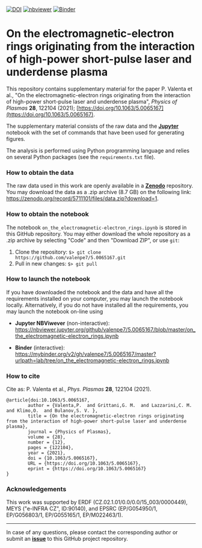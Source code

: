 [![DOI](https://zenodo.org/badge/DOI/10.5281/zenodo.5711100.svg)](https://doi.org/10.5281/zenodo.5711100)
[![nbviewer](https://raw.githubusercontent.com/jupyter/design/master/logos/Badges/nbviewer_badge.svg)](https://nbviewer.jupyter.org/github/valenpe7/5.0065167/blob/master/on_the_electromagnetic-electron_rings.ipynb)
[![Binder](https://mybinder.org/badge_logo.svg)](https://mybinder.org/v2/gh/valenpe7/5.0065167/master?urlpath=lab/tree/on_the_electromagnetic-electron_rings.ipynb)

# On the electromagnetic-electron rings originating from the interaction of high-power short-pulse laser and underdense plasma

This repository contains supplementary material for the paper P. Valenta et al., "On the electromagnetic-electron rings originating from the interaction of high-power short-pulse laser and underdense plasma", *Physics of Plasmas* **28**, 122104 (2021); [https://doi.org/10.1063/5.0065167](https://doi.org/10.1063/5.0065167).

The supplementary material consists of the raw data and the **[Jupyter](https://jupyter.org/)** notebook with the set of commands that have been used for generating figures.

The analysis is performed using Python programming language and relies on several Python packages (see the `requirements.txt` file).

### How to obtain the data

The raw data used in this work are openly available in a **[Zenodo](https://zenodo.org/records/5711101)** repository. You may download the data as a .zip archive (8.7 GB) on the following link: https://zenodo.org/record/5711101/files/data.zip?download=1.

### How to obtain the notebook

The notebook `on_the_electromagnetic-electron_rings.ipynb` is stored in this GitHub repository. You may either download the whole repository as a .zip archive by selecting "Code" and then "Download ZIP", or use `git`:

1. Clone the repository: ``` $> git clone https://github.com/valenpe7/5.0065167.git ```
2. Pull in new changes: ``` $> git pull ```

### How to launch the notebook

If you have downloaded the notebook and the data and have all the requirements installed on your computer, you may launch the notebook locally. Alternatively, if you do not have installed all the requirements, you may launch the notebook on-line using
* **Jupyter NBViwever** (non-interactive): https://nbviewer.jupyter.org/github/valenpe7/5.0065167/blob/master/on_the_electromagnetic-electron_rings.ipynb

* **Binder** (interactive): https://mybinder.org/v2/gh/valenpe7/5.0065167/master?urlpath=lab/tree/on_the_electromagnetic-electron_rings.ipynb

### How to cite

Cite as: P. Valenta et al., *Phys. Plasmas* **28**, 122104 (2021).
```
@article{doi:10.1063/5.0065167,
        author = {Valenta,P.  and Grittani,G. M.  and Lazzarini,C. M.  and Klimo,O.  and Bulanov,S. V. },
        title = {On the electromagnetic-electron rings originating from the interaction of high-power short-pulse laser and underdense plasma},
        journal = {Physics of Plasmas},
        volume = {28},
        number = {12},
        pages = {122104},
        year = {2021},
        doi = {10.1063/5.0065167},
        URL = {https://doi.org/10.1063/5.0065167},
        eprint = {https://doi.org/10.1063/5.0065167}
}
```

### Acknowledgements

This work was supported by ERDF (CZ.02.1.01/0.0/0.0/15_003/0000449), MEYS ("e-INFRA CZ", ID:90140), and EPSRC (EP/G054950/1, EP/G056803/1, EP/G055165/1, EP/M022463/1).

---

In case of any questions, please contact the corresponding author or submit an **[issue](https://github.com/valenpe7/5.0065167/issues)** to this GitHub project repository.
